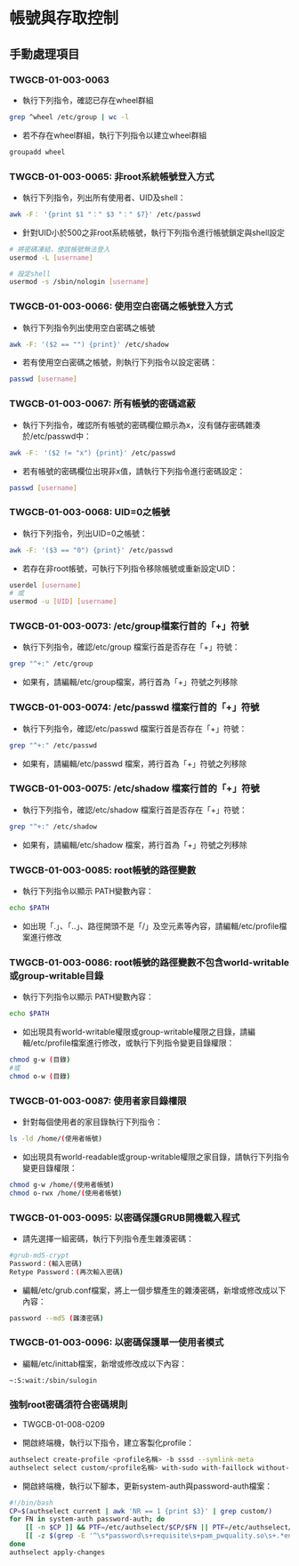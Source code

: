 # 帳號與存取控制

## 手動處理項目

### TWGCB-01-003-0063

* 執行下列指令，確認已存在wheel群組

```bash
grep ^wheel /etc/group | wc -l
```

* 若不存在wheel群組，執行下列指令以建立wheel群組

```bash
groupadd wheel
```

### TWGCB-01-003-0065: 非root系統帳號登入方式

* 執行下列指令，列出所有使用者、UID及shell：

```bash
awk -F： '{print $1 "：" $3 "：" $7}' /etc/passwd
```

* 針對UID小於500之非root系統帳號，執行下列指令進行帳號鎖定與shell設定

```bash
# 將密碼凍結，使該帳號無法登入
usermod -L [username]

# 設定shell
usermod -s /sbin/nologin [username]
```

### TWGCB-01-003-0066: 使用空白密碼之帳號登入方式

* 執行下列指令列出使用空白密碼之帳號

```bash
awk -F: '($2 == "") {print}' /etc/shadow
```

* 若有使用空白密碼之帳號，則執行下列指令以設定密碼：

```bash
passwd [username]
```

### TWGCB-01-003-0067: 所有帳號的密碼遮蔽

* 執行下列指令，確認所有帳號的密碼欄位顯示為x，沒有儲存密碼雜湊於/etc/passwd中：

```bash
awk -F： '($2 != "x") {print}' /etc/passwd
```
* 若有帳號的密碼欄位出現非x值，請執行下列指令進行密碼設定：

```bash
passwd [username]
```

### TWGCB-01-003-0068: UID=0之帳號

* 執行下列指令，列出UID=0之帳號：

```bash
awk -F: '($3 == "0") {print}' /etc/passwd
```

* 若存在非root帳號，可執行下列指令移除帳號或重新設定UID：

```bash
userdel [username]
# 或
usermod -u [UID] [username]
```

### TWGCB-01-003-0073: /etc/group檔案行首的「+」符號

* 執行下列指令，確認/etc/group 檔案行首是否存在「+」符號：

```bash
grep "^+:" /etc/group
```

* 如果有，請編輯/etc/group檔案，將行首為「+」符號之列移除

### TWGCB-01-003-0074: /etc/passwd 檔案行首的「+」符號

* 執行下列指令，確認/etc/passwd 檔案行首是否存在「+」符號：

```bash
grep "^+:" /etc/passwd
```

* 如果有，請編輯/etc/passwd 檔案，將行首為「+」符號之列移除

### TWGCB-01-003-0075: /etc/shadow 檔案行首的「+」符號

* 執行下列指令，確認/etc/shadow 檔案行首是否存在「+」符號：

```bash
grep "^+:" /etc/shadow
```

* 如果有，請編輯/etc/shadow 檔案，將行首為「+」符號之列移除

### TWGCB-01-003-0085: root帳號的路徑變數

* 執行下列指令以顯示 PATH變數內容：

```bash
echo $PATH
```

* 如出現「.」、「..」、路徑開頭不是「/」及空元素等內容，請編輯/etc/profile檔案進行修改

### TWGCB-01-003-0086: root帳號的路徑變數不包含world-writable或group-writable目錄

* 執行下列指令以顯示 PATH變數內容：

```bash
echo $PATH
```

* 如出現具有world-writable權限或group-writable權限之目錄，請編輯/etc/profile檔案進行修改，或執行下列指令變更目錄權限：

```bash
chmod g-w (目錄)
#或
chmod o-w (目錄)
```

### TWGCB-01-003-0087: 使用者家目錄權限

* 針對每個使用者的家目錄執行下列指令：

```bash
ls -ld /home/(使用者帳號)
```

* 如出現具有world-readable或group-writable權限之家目錄，請執行下列指令變更目錄權限：

```bash
chmod g-w /home/(使用者帳號)
chmod o-rwx /home/(使用者帳號)
```

### TWGCB-01-003-0095: 以密碼保護GRUB開機載入程式

* 請先選擇一組密碼，執行下列指令產生雜湊密碼：

```bash
#grub-md5-crypt
Password：(輸入密碼)
Retype Password：(再次輸入密碼)
```

* 編輯/etc/grub.conf檔案，將上一個步驟產生的雜湊密碼，新增或修改成以下內容：

```bash
password --md5 (雜湊密碼)
```

### TWGCB-01-003-0096: 以密碼保護單一使用者模式

* 編輯/etc/inittab檔案，新增或修改成以下內容：

```
~:S:wait:/sbin/sulogin
```

### 強制root密碼須符合密碼規則

* TWGCB-01-008-0209

* 開啟終端機，執行以下指令，建立客製化profile：

```bash
authselect create-profile <profile名稱> -b sssd --symlink-meta
authselect select custom/<profile名稱> with-sudo with-faillock without-nullok
```

* 開啟終端機，執行以下腳本，更新system-auth與password-auth檔案：

```bash
#!/bin/bash
CP=$(authselect current | awk 'NR == 1 {print $3}' | grep custom/)
for FN in system-auth password-auth; do
    [[ -n $CP ]] && PTF=/etc/authselect/$CP/$FN || PTF=/etc/authselect/$FN
    [[ -z $(grep -E '^\s*password\s+requisite\s+pam_pwquality.so\s+.*enforce_for_root\s*.*$' $PTF) ]] && sed -ri 's/^\s*(password\s+requisite\s+pam_pwquality.so\s+)(.*)$/\1\2 enforce_for_root/' $PTF
done
authselect apply-changes
```